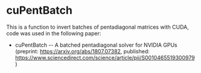 # cuPentBatch

This is a function to invert batches of pentadiagonal matrices with CUDA, code was used in the following paper:

- cuPentBatch -- A batched pentadiagonal solver for NVIDIA GPUs (preprint: https://arxiv.org/abs/1807.07382, published: https://www.sciencedirect.com/science/article/pii/S0010465519300979)


